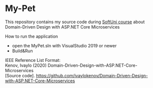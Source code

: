 # My-Pet

This repository contains my source code during [SoftUni course](https://softuni.bg/trainings/3103/domain-driven-design-with-asp-dot-net-core-microservices-august-2020) about Domain-Driven Design with ASP.NET Core Microservices

How to run the application
- open the MyPet.sln with VisualStudio 2019 or newer
- Build&Run


IEEE Reference List Format:
<br/>
Kenov, Ivaylo (2020) Domain-Driven-Design-with-ASP.NET-Core-Microservices
<br/>
[Source code]. https://github.com/ivaylokenov/Domain-Driven-Design-with-ASP.NET-Core-Microservices



